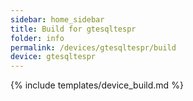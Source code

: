 ```yaml
---
sidebar: home_sidebar
title: Build for gtesqltespr
folder: info
permalink: /devices/gtesqltespr/build
device: gtesqltespr
---
```

{% include templates/device_build.md %}
